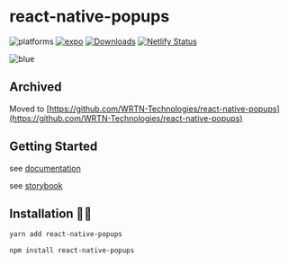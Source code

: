 # react-native-popups

![platforms](https://img.shields.io/badge/platforms-Android%20%7C%20iOS-brightgreen.svg?style=flat-square&colorB=191A17)
[![expo](https://img.shields.io/badge/Runs%20with%20Expo-4630EB.svg?style=flat-square&logo=EXPO&labelColor=f3f3f3&logoColor=000)](https://expo.dev/)
[![Downloads](https://img.shields.io/npm/dm/react-native-popups.svg?style=flat-square)](https://npmjs.org/package/react-native-popups)
[![Netlify Status](https://api.netlify.com/api/v1/badges/a9da31ea-c6a5-4d5a-b0d9-4e4a696ccb29/deploy-status)](https://app.netlify.com/sites/silly-kleicha-72e9c9/deploys)

![blue](./docs/static/img/blue-jerry-3.png)

## Archived

Moved to [https://github.com/WRTN-Technologies/react-native-popups](https://github.com/WRTN-Technologies/react-native-popups)

## Getting Started

see [documentation](https://jeongshin.github.io/)

see [storybook](https://silly-kleicha-72e9c9.netlify.app/)

## Installation 👋🏻

```bash
yarn add react-native-popups
```

```bash
npm install react-native-popups
```
